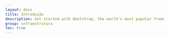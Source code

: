 ```yaml
---
layout: docs
title: Introdução
description: Get started with Bootstrap, the world's most popular framework for building responsive, mobile-first sites, with BootstrapCDN and a template starter page.
group: infraestrutura
toc: true
---
```



